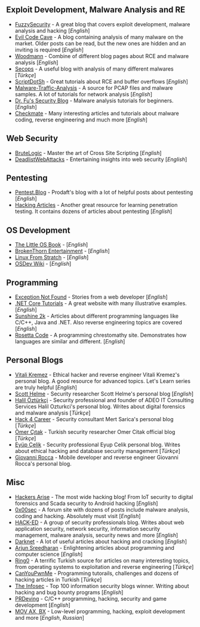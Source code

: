 ## Exploit Development, Malware Analysis and RE

- [FuzzySecurity](http://www.fuzzysecurity.com/index.html) - A great blog that covers exploit development, malware analysis and hacking [*English*]
- [Evil Code Cave](https://evilcodecave.wordpress.com/) - A blog containing analysis of many malware on the market. Older posts can be read, but the new ones are hidden and an inviting is required [*English*]
- [Woodmann](http://woodmann.com/) - Combine of different blog pages about RCE and malware analysis [*English*]
- [Secops](http://secops.blog/) - A useful blog with analysis of many different malwares [*Türkçe*]
- [ScriptDotSh](https://scriptdotsh.com/) - Great tutorials about RCE and buffer overflows [*English*]
- [Malware-Traffic-Analysis](http://www.malware-traffic-analysis.net/) - A source for PCAP files and malware samples. A lot of tutorials for network analysis [*English*]
- [Dr. Fu's Security Blog](http://fumalwareanalysis.blogspot.com/) - Malware analysis tutorials for beginners. [*English*]
- [Checkmate](http://niiconsulting.com/checkmate/) - Many interesting articles and tutorials about malware coding, reverse engineering and much more [*English*]

## Web Security

- [BruteLogic](https://brutelogic.com.br/blog/) - Master the art of Cross Site Scripting [*English*]
- [DeadlistWebAttacks](https://deadliestwebattacks.com/) - Entertaining insights into web security [*English*]

## Pentesting

- [Pentest.Blog](https://pentest.blog/) - Prodaft's blog with a lot of helpful posts about pentesting [*English*]
- [Hacking Articles](http://www.hackingarticles.in/) - Another great resource for learning penetration testing. It contains dozens of articles about pentesting [*English*]

## OS Development

- [The Little OS Book](https://littleosbook.github.io/) - [*English*]
- [BrokenThorn Entertainment](http://www.brokenthorn.com/Resources/OSDevIndex.html) - [*English*]
- [Linux From Stratch](http://www.linuxfromscratch.org/lfs/read.html) - [*English*]
- [OSDev Wiki](https://wiki.osdev.org/Main_Page) - [*English*]

## Programming

- [Exception Not Found](https://exceptionnotfound.net/) - Stories from a web developer [*English*]
- [.NET Core Tutorials](https://dotnetcoretutorials.com/) - A great website with many illustrative examples. [*English*]
- [Sunshine 2k](http://www.sunshine2k.de/) - Articles about different programming languages like C/C++, Java and .NET. Also reverse engineering topics are covered [*English*]
- [Rosetta Code](https://rosettacode.org/wiki/Rosetta_Code) - A programming chrestomathy site. Demonstrates how languages are similar and different. [*English*]

## Personal Blogs

- [Vitali Kremez](https://www.vkremez.com/) - Ethical hacker and reverse engineer Vitali Kremez's personal blog. A good resource for advanced topics. Let's Learn series are truly helpful [*English*]
- [Scott Helme](https://scotthelme.co.uk/) - Security researcher Scott Helme's personal blog [*English*]
- [Halil Öztürkçi](http://halilozturkci.com/) - Security professional and founder of ADEO IT Consulting Services Halil Ozturkci's personal blog. Writes about digital forensics and malware analysis [*Türkçe*]
- [Hack 4 Career](https://www.mertsarica.com/) - Security consultant Mert Sarica's personal blog [*Türkçe*]
- [Ömer Çıtak](https://omercitak.com/) - Turkish security researcher Omer Citak official blog [*Türkçe*]
- [Eyüp Çelik](http://eyupcelik.com.tr/) - Security professional Eyup Celik personal blog. Writes about ethical hacking and database security management [*Türkçe*]
- [Giovanni Rocca](http://www.giovanni-rocca.com/) - Mobile developer and reverse engineer Giovanni Rocca's personal blog.

## Misc

- [Hackers Arise](https://www.hackers-arise.com/) - The most wide hacking blog! From IoT security to digital forensics and Scada security to Android hacking [*English*]
- [0x00sec](https://0x00sec.org/) - A forum site with dozens of posts include malware analysis, coding and hacking. Absolutely must visit [*English*]
- [HACK-ED](https://hack-ed.net/) - A group of security professionals blog. Writes about web application security, network security, information security management, malware analysis, security news and more [*English*]
- [Darknet](https://www.darknet.org.uk/) - A lot of useful articles about hacking and cracking [*English*]
- [Arjun Sreedharan](https://arjunsreedharan.org/) - Enlightening articles about programming and computer science [*English*]
- [Ring0](https://ring0.info/) - A terrific Turkish source for articles on many interesting topics, from operating systems to exploitation and reverse engineering [*Türkçe*]
- [CanYouPwnMe](https://canyoupwn.me/) - Programming tutorails, challenges and dozens of hacking articles in Turkish [*Türkçe*]
- [The Infosec](https://the-infosec.com/) - Top 100 information security blogs winner. Writing about hacking and bug bounty programs [*English*]
- [PRDeving](https://prdeving.wordpress.com/) - C/C++ programming, hacking, security and game development [*English*]
- [MOV AX, BX](https://movaxbx.ru/) - Low-level programming, hacking, exploit development and more [*English*, *Russian*]



